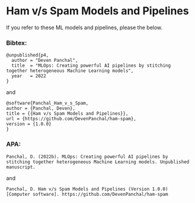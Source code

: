 # Ham v/s Spam Models and Pipelines


If you refer to these ML models and pipelines, please the below.

### Bibtex:
```
@unpublished{p4,
  author = "Deven Panchal",
  title  = "MLOps: Creating powerful AI pipelines by stitching together heterogeneous Machine Learning models",
  year   = 2022
}
```
and
```
@software{Panchal_Ham_v_s_Spam,
author = {Panchal, Deven},
title = {{Ham v/s Spam Models and Pipelines}},
url = {https://github.com/DevenPanchal/ham-spam},
version = {1.0.0}
}
```

### APA:
```
Panchal, D. (2022b). MLOps: Creating powerful AI pipelines by stitching together heterogeneous Machine Learning models. Unpublished manuscript.
```
and
```
Panchal, D. Ham v/s Spam Models and Pipelines (Version 1.0.0) [Computer software]. https://github.com/DevenPanchal/ham-spam
```
